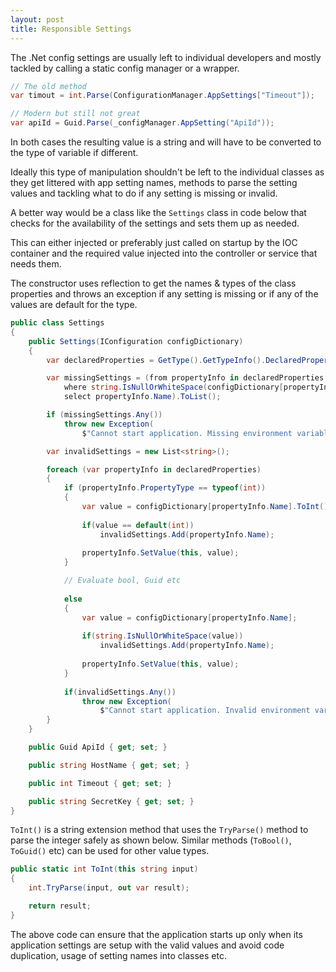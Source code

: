 ```yaml
---
layout: post
title: Responsible Settings
---
```


The .Net config settings are usually left to individual developers and mostly tackled by calling a static config manager or a wrapper.  
  
```csharp
// The old method
var timout = int.Parse(ConfigurationManager.AppSettings["Timeout"]);

// Modern but still not great
var apiId = Guid.Parse(_configManager.AppSetting("ApiId"));
```

In both cases the resulting value is a string and will have to be converted to the type of variable if different.


Ideally this type of manipulation shouldn't be left to the individual classes as they get littered with app setting names, methods to parse the setting values and tackling what to do if any setting is missing or invalid.  


A better way would be a class like the ```Settings``` class in code below that checks for the availability of the settings and sets them up as needed.  


This can either injected or preferably just called on startup by the IOC container and the required value injected into the controller or service that needs them.  


The constructor uses reflection to get the names & types of the class properties and throws an exception if any setting is missing or if any of the values are default for the type.  

```csharp
public class Settings
{
    public Settings(IConfiguration configDictionary) 
    {
        var declaredProperties = GetType().GetTypeInfo().DeclaredProperties.ToList();

        var missingSettings = (from propertyInfo in declaredProperties
            where string.IsNullOrWhiteSpace(configDictionary[propertyInfo.Name])
            select propertyInfo.Name).ToList();

        if (missingSettings.Any())
            throw new Exception(
                $"Cannot start application. Missing environment variables: {string.Join(", ", missingSettings)}");

        var invalidSettings = new List<string>();

        foreach (var propertyInfo in declaredProperties)
        {
            if (propertyInfo.PropertyType == typeof(int))
            {
                var value = configDictionary[propertyInfo.Name].ToInt();
                
                if(value == default(int))
                    invalidSettings.Add(propertyInfo.Name);
                
                propertyInfo.SetValue(this, value);
            }

            // Evaluate bool, Guid etc
            
            else
            {
                var value = configDictionary[propertyInfo.Name];
                
                if(string.IsNullOrWhiteSpace(value))
                    invalidSettings.Add(propertyInfo.Name);
                
                propertyInfo.SetValue(this, value);
            }
            
            if(invalidSettings.Any())
                throw new Exception(
                    $"Cannot start application. Invalid environment variables: {string.Join(", ", invalidSettings)}");
        }
    }

    public Guid ApiId { get; set; }

    public string HostName { get; set; }

    public int Timeout { get; set; }

    public string SecretKey { get; set; }
}
```

```ToInt()``` is a string extension method that uses the ```TryParse()``` method to parse the integer safely as shown below. Similar methods (```ToBool()```, ```ToGuid()``` etc) can be used for other value types.
```csharp
public static int ToInt(this string input)
{
    int.TryParse(input, out var result);

    return result;
}
```
The above code can ensure that the application starts up only when its application settings are setup with the valid values and avoid code duplication, usage of setting names into classes etc.